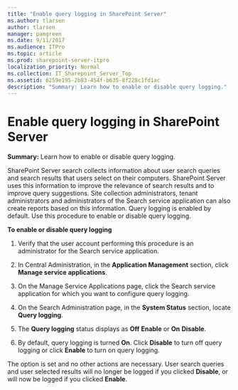 ```yaml
---
title: "Enable query logging in SharePoint Server"
ms.author: tlarsen
author: tlarsen
manager: pamgreen
ms.date: 9/11/2017
ms.audience: ITPro
ms.topic: article
ms.prod: sharepoint-server-itpro
localization_priority: Normal
ms.collection: IT_Sharepoint_Server_Top
ms.assetid: 6259e195-2b83-454f-b635-8f228c1fd1ac
description: "Summary: Learn how to enable or disable query logging."
---
```


# Enable query logging in SharePoint Server

 **Summary:** Learn how to enable or disable query logging. 
  
SharePoint Server search collects information about user search queries and search results that users select on their computers. SharePoint Server uses this information to improve the relevance of search results and to improve query suggestions. Site collection administrators, tenant administrators and administrators of the Search service application can also create reports based on this information. Query logging is enabled by default. Use this procedure to enable or disable query logging.
  
 **To enable or disable query logging**
  
1. Verify that the user account performing this procedure is an administrator for the Search service application.
    
2. In Central Administration, in the **Application Management** section, click **Manage service applications**.
    
3. On the Manage Service Applications page, click the Search service application for which you want to configure query logging.
    
4. On the Search Administration page, in the **System Status** section, locate **Query logging**.
    
5. The **Query logging** status displays as **Off** **Enable** or **On** **Disable**. 
    
6. By default, query logging is turned **On**. Click **Disable** to turn off query logging or click **Enable** to turn on query logging. 
    
The option is set and no other actions are necessary. User search queries and user selected results will no longer be logged if you clicked **Disable**, or will now be logged if you clicked **Enable**. 
  

